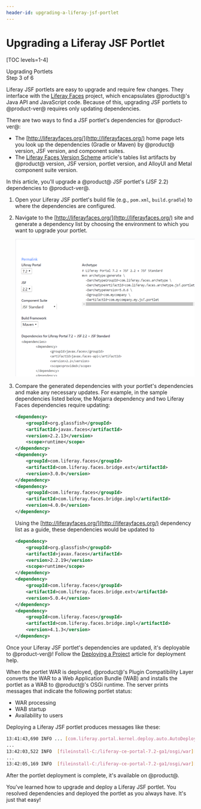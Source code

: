 ```yaml
---
header-id: upgrading-a-liferay-jsf-portlet
---
```


# Upgrading a Liferay JSF Portlet

[TOC levels=1-4]

<div class="learn-path-step">
    <p>Upgrading Portlets<br>Step 3 of 6</p>
</div>

Liferay JSF portlets are easy to upgrade and require few changes. They interface
with the [Liferay Faces](/docs/reference/7-2/-/knowledge_base/r/liferay-faces)
project, which encapsulates @product@'s Java API and JavaScript code. Because
of this, upgrading JSF portlets to @product-ver@ requires only updating
dependencies.

There are two ways to find a JSF portlet's dependencies for @product-ver@:

- The [http://liferayfaces.org/](http://liferayfaces.org/) home page lets you
  look up the dependencies (Gradle or Maven) by @product@ version, JSF version,
  and component suites. 
- The
  [Liferay Faces Version Scheme](/docs/reference/7-2/-/knowledge_base/r/liferay-faces-version-scheme)
  article's tables list artifacts by @product@ version, JSF version, portlet
  version, and AlloyUI and Metal component suite version. 

In this article, you'll upgrade a @product@ JSF portlet's (JSF 2.2) dependencies
to @product-ver@.

1.  Open your Liferay JSF portlet's build file (e.g., `pom.xml`, `build.gradle`)
    to where the dependencies are configured.

2.  Navigate to the [http://liferayfaces.org/](http://liferayfaces.org/) site
    and generate a dependency list by choosing the environment to which you want
    to upgrade your portlet.

    ![Figure 1: The Liferay Faces site gives you options to generate dependencies for many environments.](../../../images/jsf-dependency-generation.png)

3.  Compare the generated dependencies with your portlet's dependencies and make
    any necessary updates. For example, in the sample dependencies listed below,
    the Mojarra dependency and two Liferay Faces dependencies require updating:

    ```xml
    <dependency>
        <groupId>org.glassfish</groupId>
        <artifactId>javax.faces</artifactId>
        <version>2.2.13</version>
        <scope>runtime</scope>
    </dependency>
    <dependency>
        <groupId>com.liferay.faces</groupId>
        <artifactId>com.liferay.faces.bridge.ext</artifactId>
        <version>3.0.0</version>
    </dependency>
    <dependency>
        <groupId>com.liferay.faces</groupId>
        <artifactId>com.liferay.faces.bridge.impl</artifactId>
        <version>4.0.0</version>
    </dependency>
    ```

    Using the [http://liferayfaces.org/](http://liferayfaces.org/) dependency
    list as a guide, these dependencies would be updated to

    ```xml
    <dependency>
        <groupId>org.glassfish</groupId>
        <artifactId>javax.faces</artifactId>
        <version>2.2.19</version>
        <scope>runtime</scope>
    </dependency>
    <dependency>
        <groupId>com.liferay.faces</groupId>
        <artifactId>com.liferay.faces.bridge.ext</artifactId>
        <version>5.0.4</version>
    </dependency>
    <dependency>
        <groupId>com.liferay.faces</groupId>
        <artifactId>com.liferay.faces.bridge.impl</artifactId>
        <version>4.1.3</version>
    </dependency>
    ```

Once your Liferay JSF portlet's dependencies are updated, it's deployable to
@product-ver@! Follow the
[Deploying a Project](/docs/reference/7-2/-/knowledge_base/r/deploying-a-project)
article for deployment help.

When the portlet WAR is deployed, @product@'s Plugin Compatibility Layer
converts the WAR to a Web Application Bundle (WAB) and installs the portlet as a
WAB to @product@'s OSGi runtime. The server prints messages that indicate the
following portlet status:

- WAR processing
- WAB startup
- Availability to users

Deploying a Liferay JSF portlet produces messages like these:

```bash
13:41:43,690 INFO ... [com.liferay.portal.kernel.deploy.auto.AutoDeployScanner][AutoDeployDir:252] Processing com.liferay.faces.demo.jsf.applicant.portlet-1.0.war
...
13:42:03,522 INFO  [fileinstall-C:/liferay-ce-portal-7.2-ga1/osgi/war][BundleStartStopLogger:35] STARTED com.liferay.faces.demo.jsf.applicant.portlet-1.0_4.1.0 [503]
...
13:42:05,169 INFO  [fileinstall-C:/liferay-ce-portal-7.2-ga1/osgi/war][PortletHotDeployListener:293] 1 portlet for com.liferay.faces.demo.jsf.applicant.portlet-1.0 is available for use
```

After the portlet deployment is complete, it's available on @product@.

You've learned how to upgrade and deploy a Liferay JSF portlet. You resolved
dependencies and deployed the portlet as you always have. It's just that easy!
